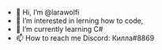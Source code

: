 - 👋 Hi, I’m @larawolfi
- 👀 I’m interested in lerning how to code, 
- 🌱 I’m currently learning C#
- 📫 How to reach me Discord: Килла#8869

